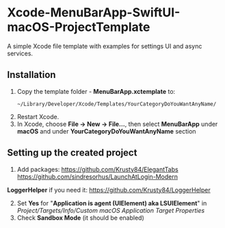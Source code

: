 # Xcode-MenuBarApp-SwiftUI-macOS-ProjectTemplate

A simple Xcode file template with examples for settings UI and async services.

## Installation

1. Copy the template folder - **MenuBarApp.xctemplate** to:
   ```
   ~/Library/Developer/Xcode/Templates/YourCategoryDoYouWantAnyName/
   ```
2. Restart Xcode.
3. In Xcode, choose **File → New → File…**, then select **MenuBarApp** under **macOS** and under **YourCategoryDoYouWantAnyName** section

## Setting up the created project 

1. Add packages:
https://github.com/Krusty84/ElegantTabs
https://github.com/sindresorhus/LaunchAtLogin-Modern

**LoggerHelper** if you need it: https://github.com/Krusty84/LoggerHelper

2. Set **Yes** for "**Application is agent (UIElement) aka LSUIElement**" in *Project/Targets/Info/Custom macOS Application Target Properties*
3. Check **Sandbox Mode** (it should be enabled)

